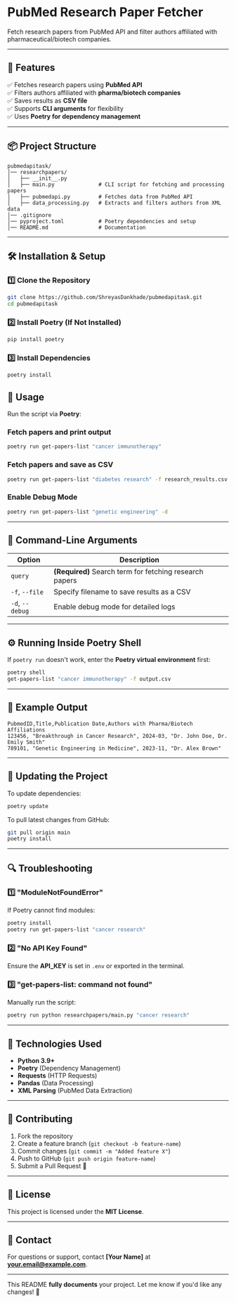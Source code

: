 # **PubMed Research Paper Fetcher**

Fetch research papers from PubMed API and filter authors affiliated with pharmaceutical/biotech companies.

---

## **📌 Features**
✅ Fetches research papers using **PubMed API**  
✅ Filters authors affiliated with **pharma/biotech companies**  
✅ Saves results as **CSV file**  
✅ Supports **CLI arguments** for flexibility  
✅ Uses **Poetry for dependency management**  

---

## **📦 Project Structure**
```
pubmedapitask/
│── researchpapers/
│   ├── __init__.py
│   ├── main.py              # CLI script for fetching and processing papers
│   ├── pubmedapi.py         # Fetches data from PubMed API
│   ├── data_processing.py   # Extracts and filters authors from XML data
│── .gitignore
│── pyproject.toml           # Poetry dependencies and setup
│── README.md                # Documentation
```

---

## **🛠 Installation & Setup**
### **1️⃣ Clone the Repository**
```bash
git clone https://github.com/ShreyasDankhade/pubmedapitask.git
cd pubmedapitask
```

### **2️⃣ Install Poetry (If Not Installed)**
```bash
pip install poetry
```

### **3️⃣ Install Dependencies**
```bash
poetry install
```



## **🚀 Usage**
Run the script via **Poetry**:

### **Fetch papers and print output**
```bash
poetry run get-papers-list "cancer immunotherapy"
```

### **Fetch papers and save as CSV**
```bash
poetry run get-papers-list "diabetes research" -f research_results.csv
```

### **Enable Debug Mode**
```bash
poetry run get-papers-list "genetic engineering" -d
```

---

## **🔧 Command-Line Arguments**
| Option | Description |
|--------|-------------|
| `query` | **(Required)** Search term for fetching research papers |
| `-f`, `--file` | Specify filename to save results as a CSV |
| `-d`, `--debug` | Enable debug mode for detailed logs |

---

## **⚙️ Running Inside Poetry Shell**
If `poetry run` doesn't work, enter the **Poetry virtual environment** first:
```bash
poetry shell
get-papers-list "cancer immunotherapy" -f output.csv
```

---

## **📜 Example Output**
```csv
PubmedID,Title,Publication Date,Authors with Pharma/Biotech Affiliations
123456, "Breakthrough in Cancer Research", 2024-03, "Dr. John Doe, Dr. Emily Smith"
789101, "Genetic Engineering in Medicine", 2023-11, "Dr. Alex Brown"
```

---

## **🔄 Updating the Project**
To update dependencies:
```bash
poetry update
```

To pull latest changes from GitHub:
```bash
git pull origin main
poetry install
```

---

## **🔍 Troubleshooting**
### **1️⃣ "ModuleNotFoundError"**
If Poetry cannot find modules:
```bash
poetry install
poetry run get-papers-list "cancer research"
```

### **2️⃣ "No API Key Found"**
Ensure the **API_KEY** is set in `.env` or exported in the terminal.

### **3️⃣ "get-papers-list: command not found"**
Manually run the script:
```bash
poetry run python researchpapers/main.py "cancer research"
```

---

## **📌 Technologies Used**
- **Python 3.9+**
- **Poetry** (Dependency Management)
- **Requests** (HTTP Requests)
- **Pandas** (Data Processing)
- **XML Parsing** (PubMed Data Extraction)

---

## **🌟 Contributing**
1. Fork the repository
2. Create a feature branch (`git checkout -b feature-name`)
3. Commit changes (`git commit -m "Added feature X"`)
4. Push to GitHub (`git push origin feature-name`)
5. Submit a Pull Request 🚀

---

## **📜 License**
This project is licensed under the **MIT License**.

---

## **📧 Contact**
For questions or support, contact **[Your Name]** at **your.email@example.com**.

---

This README **fully documents** your project. Let me know if you'd like any changes! 🚀

